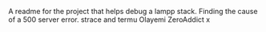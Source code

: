A readme for the project that helps debug a lampp stack.
Finding the cause of a 500 server error.
strace and termu
Olayemi ZeroAddict x

